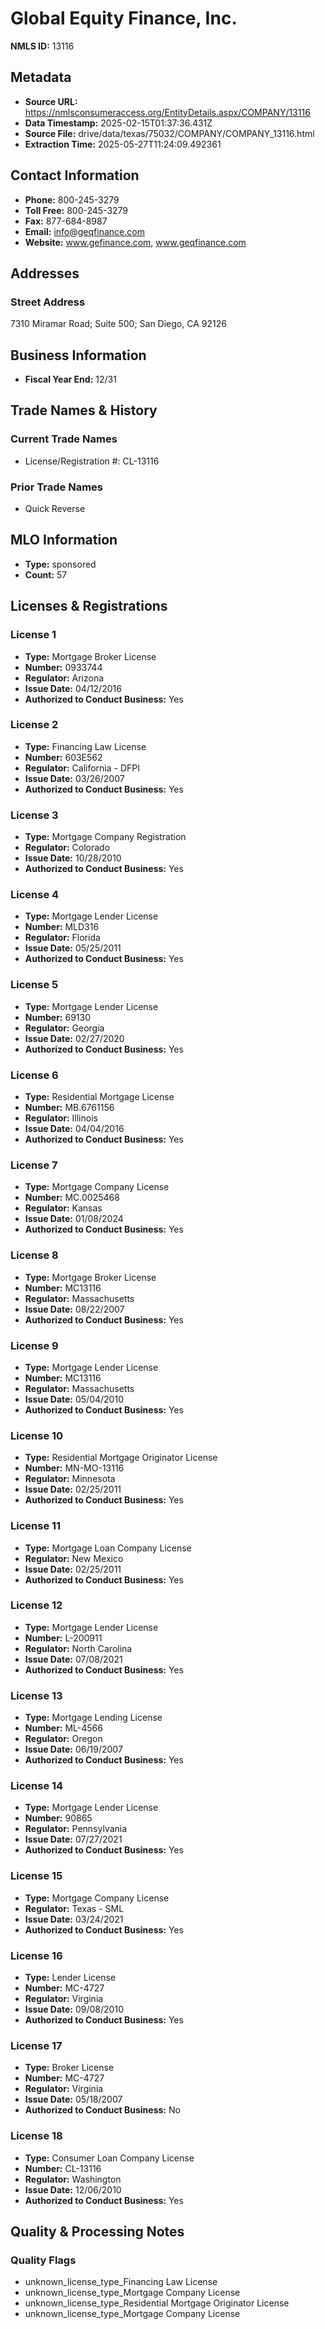 # Global Equity Finance, Inc.

**NMLS ID:** 13116

## Metadata
- **Source URL:** https://nmlsconsumeraccess.org/EntityDetails.aspx/COMPANY/13116
- **Data Timestamp:** 2025-02-15T01:37:36.431Z
- **Source File:** drive/data/texas/75032/COMPANY/COMPANY_13116.html
- **Extraction Time:** 2025-05-27T11:24:09.492361

## Contact Information
- **Phone:** 800-245-3279
- **Toll Free:** 800-245-3279
- **Fax:** 877-684-8987
- **Email:** info@geqfinance.com
- **Website:** www.gefinance.com, www.geqfinance.com

## Addresses
### Street Address
7310 Miramar Road; Suite 500; San Diego, CA 92126

## Business Information
- **Fiscal Year End:** 12/31

## Trade Names & History
### Current Trade Names
- License/Registration #: CL-13116

### Prior Trade Names
- Quick Reverse

## MLO Information
- **Type:** sponsored
- **Count:** 57

## Licenses & Registrations

### License 1
- **Type:** Mortgage Broker License
- **Number:** 0933744
- **Regulator:** Arizona
- **Issue Date:** 04/12/2016
- **Authorized to Conduct Business:** Yes

### License 2
- **Type:** Financing Law License
- **Number:** 603E562
- **Regulator:** California - DFPI
- **Issue Date:** 03/26/2007
- **Authorized to Conduct Business:** Yes

### License 3
- **Type:** Mortgage Company Registration
- **Regulator:** Colorado
- **Issue Date:** 10/28/2010
- **Authorized to Conduct Business:** Yes

### License 4
- **Type:** Mortgage Lender License
- **Number:** MLD316
- **Regulator:** Florida
- **Issue Date:** 05/25/2011
- **Authorized to Conduct Business:** Yes

### License 5
- **Type:** Mortgage Lender License
- **Number:** 69130
- **Regulator:** Georgia
- **Issue Date:** 02/27/2020
- **Authorized to Conduct Business:** Yes

### License 6
- **Type:** Residential Mortgage License
- **Number:** MB.6761156
- **Regulator:** Illinois
- **Issue Date:** 04/04/2016
- **Authorized to Conduct Business:** Yes

### License 7
- **Type:** Mortgage Company License
- **Number:** MC.0025468
- **Regulator:** Kansas
- **Issue Date:** 01/08/2024
- **Authorized to Conduct Business:** Yes

### License 8
- **Type:** Mortgage Broker License
- **Number:** MC13116
- **Regulator:** Massachusetts
- **Issue Date:** 08/22/2007
- **Authorized to Conduct Business:** Yes

### License 9
- **Type:** Mortgage Lender License
- **Number:** MC13116
- **Regulator:** Massachusetts
- **Issue Date:** 05/04/2010
- **Authorized to Conduct Business:** Yes

### License 10
- **Type:** Residential Mortgage Originator License
- **Number:** MN-MO-13116
- **Regulator:** Minnesota
- **Issue Date:** 02/25/2011
- **Authorized to Conduct Business:** Yes

### License 11
- **Type:** Mortgage Loan Company License
- **Regulator:** New Mexico
- **Issue Date:** 02/25/2011
- **Authorized to Conduct Business:** Yes

### License 12
- **Type:** Mortgage Lender License
- **Number:** L-200911
- **Regulator:** North Carolina
- **Issue Date:** 07/08/2021
- **Authorized to Conduct Business:** Yes

### License 13
- **Type:** Mortgage Lending License
- **Number:** ML-4566
- **Regulator:** Oregon
- **Issue Date:** 06/19/2007
- **Authorized to Conduct Business:** Yes

### License 14
- **Type:** Mortgage Lender License
- **Number:** 90865
- **Regulator:** Pennsylvania
- **Issue Date:** 07/27/2021
- **Authorized to Conduct Business:** Yes

### License 15
- **Type:** Mortgage Company License
- **Regulator:** Texas - SML
- **Issue Date:** 03/24/2021
- **Authorized to Conduct Business:** Yes

### License 16
- **Type:** Lender License
- **Number:** MC-4727
- **Regulator:** Virginia
- **Issue Date:** 09/08/2010
- **Authorized to Conduct Business:** Yes

### License 17
- **Type:** Broker License
- **Number:** MC-4727
- **Regulator:** Virginia
- **Issue Date:** 05/18/2007
- **Authorized to Conduct Business:** No

### License 18
- **Type:** Consumer Loan Company License
- **Number:** CL-13116
- **Regulator:** Washington
- **Issue Date:** 12/06/2010
- **Authorized to Conduct Business:** Yes

## Quality & Processing Notes
### Quality Flags
- unknown_license_type_Financing Law License
- unknown_license_type_Mortgage Company License
- unknown_license_type_Residential Mortgage Originator License
- unknown_license_type_Mortgage Company License
